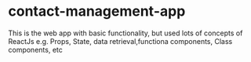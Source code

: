 # contact-management-app
This is the web app with basic functionality, but used lots of concepts of ReactJs e.g. Props, State, data retrieval,functiona components, Class components, etc
